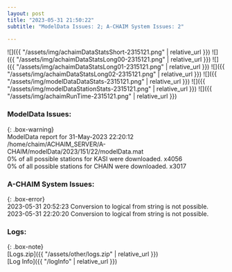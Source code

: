 ```yaml
---
layout: post
title: "2023-05-31 21:50:22"
subtitle: "ModelData Issues: 2; A-CHAIM System Issues: 2"

---
```


![]({{ "/assets/img/achaimDataStatsShort-2315121.png" | relative_url }})
![]({{ "/assets/img/achaimDataStatsLong00-2315121.png" | relative_url }})
![]({{ "/assets/img/achaimDataStatsLong01-2315121.png" | relative_url }})
![]({{ "/assets/img/achaimDataStatsLong02-2315121.png" | relative_url }})
![]({{ "/assets/img/modelDataDataStats-2315121.png" | relative_url }})
![]({{ "/assets/img/modelDataStationStats-2315121.png" | relative_url }})
![]({{ "/assets/img/achaimRunTime-2315121.png" | relative_url }})


### ModelData Issues:  
  
{: .box-warning}  
 ModelData report for 31-May-2023 22:20:12   
 /home/chaim/ACHAIM_SERVER/A-CHAIM/modelData/2023/151/22/modelData.mat   
 0% of all possible stations for KASI were downloaded. x4056   
 0% of all possible stations for CHAIN were downloaded. x3017   
  
### A-CHAIM System Issues:  
  
{: .box-error}  
2023-05-31 20:52:23 Conversion to logical from string is not possible.  
2023-05-31 22:20:20 Conversion to logical from string is not possible.  

### Logs:  
  
{: .box-note}  
[Logs.zip]({{ "/assets/other/logs.zip" | relative_url }})  
[Log Info]({{ "/logInfo" | relative_url }})  
